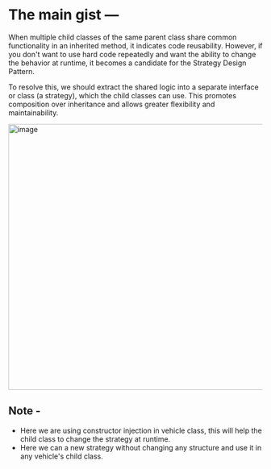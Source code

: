 # The main gist —

When multiple child classes of the same parent class share common functionality in an inherited method, it indicates code reusability. However, if you don't want to use hard code repeatedly and want the ability to change the behavior at runtime, it becomes a candidate for the Strategy Design Pattern.

To resolve this, we should extract the shared logic into a separate interface or class (a strategy), which the child classes can use. This promotes composition over inheritance and allows greater flexibility and maintainability.

<img width="1400" height="528" alt="image" src="https://github.com/user-attachments/assets/2e561865-e39a-4c0b-9dbb-792d7c8efc11" />

## Note - 
- Here we are using constructor injection in vehicle class, this will help the child class to change the strategy at runtime.
- Here we can a new strategy without changing any structure and use it in any vehicle's child class.
